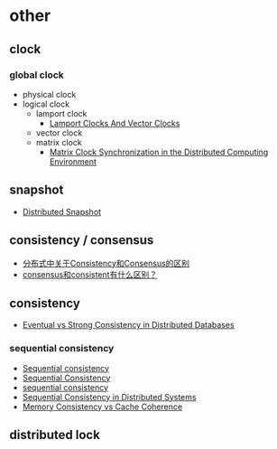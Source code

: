 # other

## clock

### global clock
  
- physical clock
- logical clock
  - lamport clock
    - [Lamport Clocks And Vector Clocks](https://medium.com/@balrajasubbiah/lamport-clocks-and-vector-clocks-b713db1890d7)
  - vector clock
  - matrix clock
    - [Matrix Clock Synchronization in the Distributed Computing Environment](http://ijcsit.com/docs/Volume%206/vol6issue04/ijcsit2015060455.pdf)

## snapshot

- [Distributed Snapshot](https://www.slidestalk.com/s/distributed_systems_and_algorithms05)

## consistency / consensus

- [分布式中关于Consistency和Consensus的区别](https://www.cnblogs.com/simon0227/archive/2012/05/08/2490149.html)
- [consensus和consistent有什么区别？](https://www.zhihu.com/question/40588186)

## consistency

- [Eventual vs Strong Consistency in Distributed Databases](https://hackernoon.com/eventual-vs-strong-consistency-in-distributed-databases-282fdad37cf7)

### sequential consistency

- [Sequential consistency](https://en.wikipedia.org/wiki/Sequential_consistency)
- [Sequential Consistency](https://jepsen.io/consistency/models/sequential)
- [sequential consistency](https://whatis.techtarget.com/definition/sequential-consistency)
- [Sequential Consistency in Distributed Systems](https://stackoverflow.com/questions/30734060/sequential-consistency-in-distributed-systems)
- [Memory Consistency vs Cache Coherence](https://cs.stackexchange.com/questions/20044/memory-consistency-vs-cache-coherence)

## distributed lock